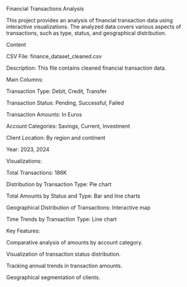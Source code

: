 Financial Transactions Analysis

This project provides an analysis of financial transaction data using interactive visualizations. The analyzed data covers various aspects of transactions, such as type, status, and geographical distribution.

Content

CSV File: finance_dataset_cleaned.csv

Description: This file contains cleaned financial transaction data.

Main Columns:

Transaction Type: Debit, Credit, Transfer

Transaction Status: Pending, Successful, Failed

Transaction Amounts: In Euros

Account Categories: Savings, Current, Investment

Client Location: By region and continent

Year: 2023, 2024

Visualizations:

Total Transactions: 186K

Distribution by Transaction Type: Pie chart

Total Amounts by Status and Type: Bar and line charts

Geographical Distribution of Transactions: Interactive map

Time Trends by Transaction Type: Line chart

Key Features:

Comparative analysis of amounts by account category.

Visualization of transaction status distribution.

Tracking annual trends in transaction amounts.

Geographical segmentation of clients.

